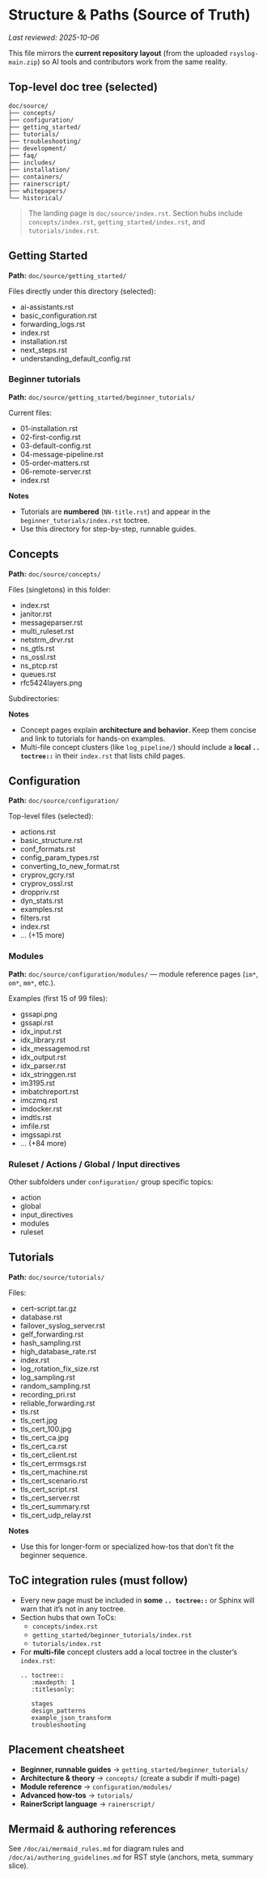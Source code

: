 # Structure & Paths (Source of Truth)

_Last reviewed: 2025-10-06_

This file mirrors the **current repository layout** (from the uploaded `rsyslog-main.zip`) so AI tools and contributors work from the same reality.

## Top-level doc tree (selected)

```
doc/source/
├── concepts/
├── configuration/
├── getting_started/
├── tutorials/
├── troubleshooting/
├── development/
├── faq/
├── includes/
├── installation/
├── containers/
├── rainerscript/
├── whitepapers/
└── historical/
```

> The landing page is `doc/source/index.rst`. Section hubs include `concepts/index.rst`, `getting_started/index.rst`, and `tutorials/index.rst`.

## Getting Started

**Path:** `doc/source/getting_started/`

Files directly under this directory (selected):
- ai-assistants.rst
- basic_configuration.rst
- forwarding_logs.rst
- index.rst
- installation.rst
- next_steps.rst
- understanding_default_config.rst

### Beginner tutorials

**Path:** `doc/source/getting_started/beginner_tutorials/`

Current files:
- 01-installation.rst
- 02-first-config.rst
- 03-default-config.rst
- 04-message-pipeline.rst
- 05-order-matters.rst
- 06-remote-server.rst
- index.rst

**Notes**
- Tutorials are **numbered** (`NN-title.rst`) and appear in the `beginner_tutorials/index.rst` toctree.
- Use this directory for step-by-step, runnable guides.

## Concepts

**Path:** `doc/source/concepts/`

Files (singletons) in this folder:
- index.rst
- janitor.rst
- messageparser.rst
- multi_ruleset.rst
- netstrm_drvr.rst
- ns_gtls.rst
- ns_ossl.rst
- ns_ptcp.rst
- queues.rst
- rfc5424layers.png

Subdirectories:


**Notes**
- Concept pages explain **architecture and behavior**. Keep them concise and link to tutorials for hands-on examples.
- Multi-file concept clusters (like `log_pipeline/`) should include a **local `.. toctree::`** in their `index.rst` that lists child pages.

## Configuration

**Path:** `doc/source/configuration/`

Top-level files (selected):
- actions.rst
- basic_structure.rst
- conf_formats.rst
- config_param_types.rst
- converting_to_new_format.rst
- cryprov_gcry.rst
- cryprov_ossl.rst
- droppriv.rst
- dyn_stats.rst
- examples.rst
- filters.rst
- index.rst
- ... (+15 more)

### Modules

**Path:** `doc/source/configuration/modules/` — module reference pages (`im*`, `om*`, `mm*`, etc.).

Examples (first 15 of 99 files):
- gssapi.png
- gssapi.rst
- idx_input.rst
- idx_library.rst
- idx_messagemod.rst
- idx_output.rst
- idx_parser.rst
- idx_stringgen.rst
- im3195.rst
- imbatchreport.rst
- imczmq.rst
- imdocker.rst
- imdtls.rst
- imfile.rst
- imgssapi.rst
- ... (+84 more)

### Ruleset / Actions / Global / Input directives
Other subfolders under `configuration/` group specific topics:
- action
- global
- input_directives
- modules
- ruleset

## Tutorials

**Path:** `doc/source/tutorials/`

Files:
- cert-script.tar.gz
- database.rst
- failover_syslog_server.rst
- gelf_forwarding.rst
- hash_sampling.rst
- high_database_rate.rst
- index.rst
- log_rotation_fix_size.rst
- log_sampling.rst
- random_sampling.rst
- recording_pri.rst
- reliable_forwarding.rst
- tls.rst
- tls_cert.jpg
- tls_cert_100.jpg
- tls_cert_ca.jpg
- tls_cert_ca.rst
- tls_cert_client.rst
- tls_cert_errmsgs.rst
- tls_cert_machine.rst
- tls_cert_scenario.rst
- tls_cert_script.rst
- tls_cert_server.rst
- tls_cert_summary.rst
- tls_cert_udp_relay.rst

**Notes**
- Use this for longer-form or specialized how-tos that don’t fit the beginner sequence.

## ToC integration rules (must follow)

- Every new page must be included in **some `.. toctree::`** or Sphinx will warn that it’s not in any toctree.
- Section hubs that own ToCs:
  - `concepts/index.rst`
  - `getting_started/beginner_tutorials/index.rst`
  - `tutorials/index.rst`
- For **multi-file** concept clusters add a local toctree in the cluster’s `index.rst`:
  ```
  .. toctree::
     :maxdepth: 1
     :titlesonly:

     stages
     design_patterns
     example_json_transform
     troubleshooting
  ```

## Placement cheatsheet

- **Beginner, runnable guides** → `getting_started/beginner_tutorials/`
- **Architecture & theory** → `concepts/` (create a subdir if multi-page)
- **Module reference** → `configuration/modules/`
- **Advanced how-tos** → `tutorials/`
- **RainerScript language** → `rainerscript/`

## Mermaid & authoring references

See `/doc/ai/mermaid_rules.md` for diagram rules and `/doc/ai/authoring_guidelines.md` for RST style (anchors, meta, summary slice).


